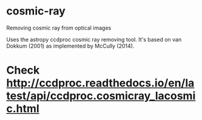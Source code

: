 # cosmic-ray
Removing cosmic ray from optical images


Uses the astropy ccdproc cosmic ray removing tool. It's based on van Dokkum (2001) as implemented by McCully (2014).
# Check http://ccdproc.readthedocs.io/en/latest/api/ccdproc.cosmicray_lacosmic.html
